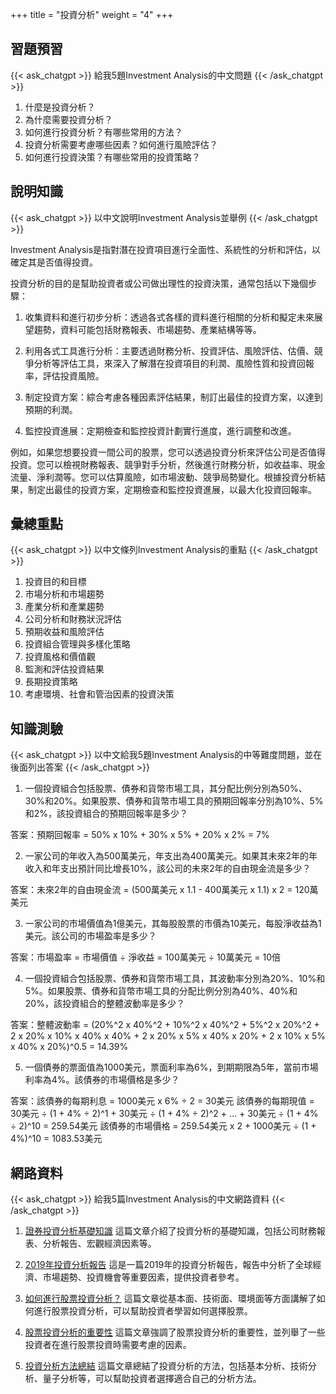 +++
title = "投資分析"
weight = "4"
+++
## 習題預習
{{< ask_chatgpt >}}
給我5題Investment Analysis的中文問題
{{< /ask_chatgpt >}}



1. 什麼是投資分析？
2. 為什麼需要投資分析？
3. 如何進行投資分析？有哪些常用的方法？
4. 投資分析需要考慮哪些因素？如何進行風險評估？
5. 如何進行投資決策？有哪些常用的投資策略？   

## 說明知識
{{< ask_chatgpt >}}
以中文說明Investment Analysis並舉例
{{< /ask_chatgpt >}}



Investment Analysis是指對潛在投資項目進行全面性、系統性的分析和評估，以確定其是否值得投資。

投資分析的目的是幫助投資者或公司做出理性的投資決策，通常包括以下幾個步驟：

1. 收集資料和進行初步分析：透過各式各樣的資料進行相關的分析和擬定未來展望趨勢，資料可能包括財務報表、市場趨勢、產業結構等等。

2. 利用各式工具進行分析：主要透過財務分析、投資評估、風險評估、估價、競爭分析等評估工具，來深入了解潛在投資項目的利潤、風險性質和投資回報率，評估投資風險。

3. 制定投資方案：綜合考慮各種因素評估結果，制訂出最佳的投資方案，以達到預期的利潤。

4. 監控投資進展：定期檢查和監控投資計劃實行進度，進行調整和改進。

例如，如果您想要投資一間公司的股票，您可以透過投資分析來評估公司是否值得投資。您可以檢視財務報表、競爭對手分析，然後進行財務分析，如收益率、現金流量、淨利潤等。您可以估算風險，如市場波動、競爭局勢變化。根據投資分析結果，制定出最佳的投資方案，定期檢查和監控投資進展，以最大化投資回報率。   

## 彙總重點
{{< ask_chatgpt >}}
以中文條列Investment Analysis的重點
{{< /ask_chatgpt >}}



1. 投資目的和目標
2. 市場分析和市場趨勢
3. 產業分析和產業趨勢
4. 公司分析和財務狀況評估
5. 預期收益和風險評估
6. 投資組合管理與多樣化策略
7. 投資風格和價值觀
8. 監測和評估投資結果
9. 長期投資策略
10. 考慮環境、社會和管治因素的投資決策   

## 知識測驗
{{< ask_chatgpt >}}
以中文給我5題Investment Analysis的中等難度問題，並在後面列出答案
{{< /ask_chatgpt >}}



1. 一個投資組合包括股票、債券和貨幣市場工具，其分配比例分別為50%、30%和20%。如果股票、債券和貨幣市場工具的預期回報率分別為10%、5%和2%，該投資組合的預期回報率是多少？

答案：預期回報率 = 50% x 10% + 30% x 5% + 20% x 2% = 7%

2. 一家公司的年收入為500萬美元，年支出為400萬美元。如果其未來2年的年收入和年支出預計同比增長10%，該公司的未來2年的自由現金流是多少？

答案：未來2年的自由現金流 = (500萬美元 x 1.1 - 400萬美元 x 1.1) x 2 = 120萬美元

3. 一家公司的市場價值為1億美元，其每股股票的市價為10美元，每股淨收益為1美元。該公司的市場盈率是多少？

答案：市場盈率 = 市場價值 ÷ 淨收益 = 100萬美元 ÷ 10萬美元 = 10倍

4. 一個投資組合包括股票、債券和貨幣市場工具，其波動率分別為20%、10%和5%。如果股票、債券和貨幣市場工具的分配比例分別為40%、40%和20%，該投資組合的整體波動率是多少？

答案：整體波動率 = (20%^2 x 40%^2 + 10%^2 x 40%^2 + 5%^2 x 20%^2 + 2 x 20% x 10% x 40% x 40% + 2 x 20% x 5% x 40% x 20% + 2 x 10% x 5% x 40% x 20%)^0.5 = 14.39%

5. 一個債券的票面值為1000美元，票面利率為6%，到期期限為5年，當前市場利率為4%。該債券的市場價格是多少？

答案：該債券的每期利息 = 1000美元 x 6% ÷ 2 = 30美元
該債券的每期現值 = 30美元 ÷ (1 + 4% ÷ 2)^1 + 30美元 ÷ (1 + 4% ÷ 2)^2 + ... + 30美元 ÷ (1 + 4% ÷ 2)^10 = 259.54美元
該債券的市場價格 = 259.54美元 x 2 + 1000美元 ÷ (1 + 4%)^10 = 1083.53美元   

## 網路資料
{{< ask_chatgpt >}}
給我5篇Investment Analysis的中文網路資料
{{< /ask_chatgpt >}}



1. [證券投資分析基礎知識](https://investing.stockmarketmba.com/?p=413)
這篇文章介紹了投資分析的基礎知識，包括公司財務報表、分析報告、宏觀經濟因素等。

2. [2019年投資分析報告](https://www.moneydj.com/KMDJ/News/NewsViewer.aspx?a=31baf8ed-2216-4215-b01c-8121b5a21b9d)
這是一篇2019年的投資分析報告，報告中分析了全球經濟、市場趨勢、投資機會等重要因素，提供投資者參考。

3. [如何進行股票投資分析？](https://www.howbuy.com/touzi/40577.html)
這篇文章從基本面、技術面、環境面等方面講解了如何進行股票投資分析，可以幫助投資者學習如何選擇股票。

4. [股票投資分析的重要性](https://www.jisilu.cn/question/166322)
這篇文章強調了股票投資分析的重要性，並列舉了一些投資者在進行股票投資時需要考慮的因素。

5. [投資分析方法總結](https://www.1234567.com.cn/news/id/68951)
這篇文章總結了投資分析的方法，包括基本分析、技術分析、量子分析等，可以幫助投資者選擇適合自己的分析方法。   

